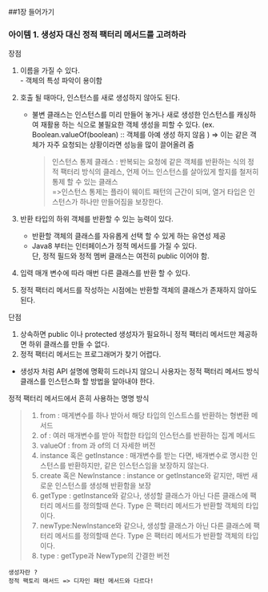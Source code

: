 ##1장 들어가기

### 아이템 1. 생성자 대신 정적 팩터리 메서드를 고려하라
장점 
1. 이름을 가질 수 있다. </br>
</t> - 객체의 특성 파악이 용이함
    
2. 호출 될 때마다, 인스턴스를  새로 생성하지 않아도 된다. </br>
   - 불변 클래스는 인스턴스를 미리 만들어 놓거나 새로 생성한 인스턴스를 캐싱하여 재활용 하는 식으로 불필요한 객체 생성을 피할 수 있다. 
     (ex. Boolean.valueOf(boolean) :: 객체를 아예 생성 하지 않음 )
     => 이는 같은 객체가 자주 요청되는 상황이라면 성능을 많이 끌어올려 줌
     >인스턴스 통제 클래스 : 반복되는 요청에 같은 객체를 반환하는 식의 정적 팩터리 방식의 클레스, 언제 어느 인스턴스를 살아있게 할지를 철저히 통제 할 수 있는 클래스 
      </br>=>인스턴스 통제는 플라이 웨이트 패턴의 근간이 되며, 열거 타입은 인스턴스가 하나만 만들어짐을 보장한다.  

3. 반환 타입의 하위 객체를 반환할 수 있는 능력이 있다. 
   - 반환할 객체의 클래스를 자유롭게 선택 할 수 있게 하는 유연성 제공
   - Java8 부터는 인터페이스가 정적 메서드를 가질 수 있다. 
    <br>단, 정적 필드와 정적 멤버 클래스는 여전히 public 이어야 함. 
    
4. 입력 매개 변수에 따라 매번 다른 클래스를 반환 할 수 있다. 
   
5. 정적 팩터리 메서드를 작성하는 시점에는 반환할 객체의 클래스가 존재하지 않아도 된다. 

단점 
1. 상속하면 public 이나 protected 생성자가 필요하니 정적 팩터리 메서드만 제공하면 하위 클래스를 만들 수 없다.
2. 정적 팩터리 메서드는 프로그래머가 찾기 어렵다.
- 생성자 처럼 API 설명에 명확히 드러나지 않으니 사용자는 정적  팩터리 메서드 방식 클래스를 인스턴스화 할 방법을 알아내야 한다. 

정적 팩터리 메서드에서 흔히 사용하는 명명 방식
> 1. from : 매게변수를 하나 받아서 해당 타입의 인스트스를 반환하는 형변환 메서드
> 2. of : 여러 매개변수를 받아 적합한 타입의 인스턴스를 반환하는 집계 메서드
> 3. valueOf : from 과 of의 더 자세한 버전
> 4. instance 혹은 getInstance : 매개변수를 받는 다면, 배개변수로 명시한 인스턴스를 반환하지만, 같은 인스턴스임을 보장하지 않는다. 
> 5. create 혹은 NewInstance : instance or getInstance와 같지만, 매번 새로운 인스턴스를 생성해 반환함을 보장
> 6. getType : getInstance와 같으나, 생성할 클래스가 아닌 다른 클래스에 팩터리 메서드를 정의할때 쓴다. Type 은 팩터리 메서드가 반환할 객체의 타입이다.
> 7. newType:NewInstance와 같으나,  생성할 클래스가 아닌 다른 클래스에 팩터리 메서드를 정의할때 쓴다. Type 은 팩터리 메서드가 반환할 객체의 타입이다. 
> 8. type : getType과 NewType의 간결한 버전


`생성자란 ? `</br>
`정적 팩토리 매서드 => 디자인 패턴 메서드와 다르다! `